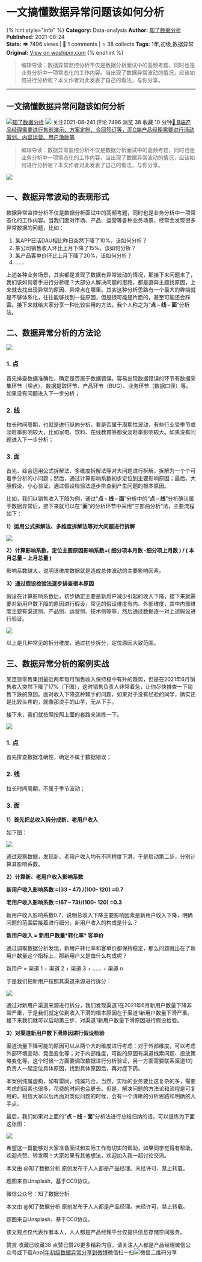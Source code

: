 # 一文搞懂数据异常问题该如何分析
{% hint style="info" %}
**Category:** Data-analysis
**Author:** [知了数据分析](https://www.woshipm.com/u/1217498)
**Published:** 2021-08-24  
**Stats:** 👁️ 7496 views | 💬 1 comments | ⭐ 38 collects
**Tags:** 1年,初级,数据异常
**Original:** [View on woshipm.com](https://www.woshipm.com/data-analysis/5099886.html)
{% endhint %}
> 编辑导读：数据异常监控分析不仅是数据分析面试中的高频考题，同时也是业务分析中一项常态化的工作内容。当出现了数据异常波动的情况，应该如何进行分析呢？本文作者对此发表了自己的看法，与你分享。

---

## 一文搞懂数据异常问题该如何分析

[![](https://image.woshipm.com/wp-files/2021/04/6eziBPkYVWerJXoMM58b.png!/both/72x72)](https://www.woshipm.com/u/1217498)[知了数据分析](https://www.woshipm.com/u/1217498) ![](https://static.woshipm.com/tag/1101_1@2x.png) 关注2021-08-241 评论 7496 浏览 38 收藏 10 分钟[🔗 B端产品经理需要进行售前演示、方案定制、合同签订等，而C端产品经理需要进行活动策划、内容运营、用户激励等](https://ke.qidianla.com/courses/bcpm)

> 编辑导读：数据异常监控分析不仅是数据分析面试中的高频考题，同时也是业务分析中一项常态化的工作内容。当出现了数据异常波动的情况，应该如何进行分析呢？本文作者对此发表了自己的看法，与你分享。

![](https://image.woshipm.com/wp-files/2021/08/etcvePI2lKrgYaw5Pp4c.jpg)

## 一、数据异常波动的表现形式

数据异常监控分析不仅是数据分析面试中的高频考题，同时也是业务分析中一项常态化的工作内容。当我们面对市场、产品、运营等各种业务场景，经常会发现很多异常数据的问题，比如：

1.  某APP日活DAU相比昨日突然下降了10%，该如何分析？
2.  某公司销售收入环比上月下降了15%，该如何分析？
3.  某产品客单价环比上月下降了20%，该如何分析？
4.  ……

上述各种业务场景，其实都是发现了数据有异常波动的情况，那接下来问题来了，我们该如何着手进行分析呢？大部分人解决问题的思路，都是直奔主题找原因，上来就去找出现异常的原因、异常点在哪里。其实这种分析思路有一个最大的弊端就是不够体系化，往往能够找到一些原因，但是很可能是片面的，甚至可能还会踩雷。接下来就给大家分享一种比较实用的方法，我个人称之为“**点 – 线 – 面**”分析法。

## 二、数据异常分析的方法论

![](https://image.woshipm.com/wp-files/2021/08/8JwIG1XXwWieDEGd38mU.png)

### 1\. 点

首先排查数据准确性，确定是否属于数据错误。容易出现数据错误的环节有数据采集环节（埋点）、数据提取环节、产品环节（BUG）、业务环节（数据口径）等。如果没有问题进入下一步分析；

### 2\. 线

拉长时间周期，也就是进行纵向分析，看是否属于周期性波动，有些行业受季节或淡旺季影响较大，比如家电、饮料、在线教育等都受淡旺季影响较大。如果没有问题进入下一步分析；

### 3\. 面

首先，综合运用公式拆解法、多维度拆解法等对大问题进行拆解，拆解为一个个可着手分析的小问题；然后，通过计算影响系数初步定位到主要影响原因；最后，大胆假设，小心验证，通过假设检验法逐步排查到产生问题的根本原因。

比如，我们以销售收入下降为例，通过“**点 – 线 – 面**”分析中的“**点 – 线**”分析确认属于数据异常后，接下来就可以在“**面**”的分析环节中采用“三部曲分析”法，主要流程如下：

**1）运用公式拆解法、多维度拆解法等对大问题进行拆解**

![](https://image.woshipm.com/wp-files/2021/08/L9aKGHY00m9QSrUCSarp.png)

**2）计算影响系数，定位主要原因影响系数=( 细分项本月数 -细分项上月数 ) / ( 本月总量 – 上月总量 )**

影响系数越大，说明该维度数据就是造成总体波动的主要影响因素。

**3）通过假设检验法逐步排查根本原因**

假设在计算影响系数后，初步确定主要是新用户减少引起的收入下降，接下来就需要对新用户数下降的原因进行假设，常见的假设维度有内、外部维度，其中内部维度主要有渠道侧、产品侧、运营侧、技术侧等等，然后通过数据逐一对上述假设进行验证。

![](https://image.woshipm.com/wp-files/2021/08/vrNhYaFZgmPe0AGYKVBL.png)

以上是几种常见的拆分维度，通过初步拆分，定位原因大致范围。

## 三、数据异常分析的案例实战

某连锁零售集团最近两年每月销售收入保持稳中有升的趋势，但是在2021年6月销售收入突然下降了17%（下图），这时销售负责人非常着急，让你尽快排查一下销售下跌的原因。面对收入下降这种棘手的问题，如果对于没有经验的同学，确实还是比较头疼的，就像那烫手的山芋，无从下手。

接下来，我们就按照按照上面的套路来演练一下。

![](https://image.woshipm.com/wp-files/2021/08/SnafPes6iGvWCr3xZZls.png)

### 1\. 点

首先排查数据准确性，确定不属于数据错误；

### 2\. 线

拉长时间周期，不属于季节波动；

### 3\. 面

**1）首先把总收入拆分成新、老用户收入**

如下图：

![](https://image.woshipm.com/wp-files/2021/08/qIAy4tLTaJdSVU7WAzLD.png)

通过观察数据，发现新、老用户收入均有不同程度下滑，于是启动第二步，分别计算其影响系数。

**2）计算新、老用户收入影响系数**

**新用户收入影响系数 =(33 – 47) /(100- 120) =0.7**

**老用户收入影响系数 =(67 – 73)/(100- 120) =0.3**

新用户收入影响系数0.7，说明总收入下降主要影响因素是新用户收入下降，明确问题的范围后接着进行细分，新用户收入的构成是什么？

**新用户收入 = 新用户数量\*转化率\* 客单价**

通过调取数据分析发现，新用户转化率和客单价都保持稳定，那么问题就出在了新用户数量这个指标上，那新用户又是由什么构成呢？

新用户 = 渠道 1 + 渠道 2 + 渠道 3 + …… + 渠道 n

于是我们把新用户按照其渠道来源进行拆分：

![](https://image.woshipm.com/wp-files/2021/08/jrSRnebtiVb40vbBziEw.png)

通过对新用户渠道来源进行拆分，我们发现渠道1在2021年6月新用户数量下降非常严重，于是我们就定位到收入下滑的根本原因在于渠道1新用户数量下滑严重。接下来我们就可以启动第三步，对渠道1新用户数量下滑原因进行假设检验。

**3）对渠道新用户数下滑原因进行假设检验**

渠道流量下降可能的原因可以从两个大的维度进行考虑：对于外部维度，可以考虑外部环境变动、竞品变化等；对于内部维度，可能的原因有渠道线索问题、投放策略变化等。这个时候一方面要调取数据进行分析验证，另一方面需要联系渠道1的负责人一起定位具体原因，找到具体原因后，再对症下药。

本案例纯属虚构，如有雷同，纯属巧合。当然，实际的业务要比这复杂的多，需要考虑的因素也很多，花费的时间也会更长。但是，解决问题的方法论和流程是可复用的。相信大家以后再面对类似问题的时候，会有一个清晰的分析思路和明确的入手点。

最后，我们如果对上面的“**点 – 线 – 面**”分析法进行总结归纳的话，可以提炼为下面这张图：

![](https://image.woshipm.com/wp-files/2021/08/Wic7PbD8DXCDlkCAhIS3.png)

希望这一篇能够对大家准备面试和实际工作有切实的帮助，如果同学觉得有帮助，欢迎点赞、转发啊！大家如果有其他想法，欢迎加入我一起讨论交流。

本文由 @知了数据分析 原创发布于人人都是产品经理。未经许可，禁止转载。

题图来自Unsplash，基于CC0协议。

微信公众号：知了数据分析

本文由 @知了数据分析 原创发布于人人都是产品经理。未经许可，禁止转载。

题图来自Unsplash，基于CC0协议。

该文观点仅代表作者本人，人人都是产品经理平台仅提供信息存储空间服务。

赞赏 收藏已收藏38 点赞已赞26更多精彩内容，请关注人人都是产品经理微信公众号或下载App[1年](https://www.woshipm.com/tag/1%e5%b9%b4)[初级](https://www.woshipm.com/tag/%e5%88%9d%e7%ba%a7)[数据异常](https://www.woshipm.com/tag/%e6%95%b0%e6%8d%ae%e5%bc%82%e5%b8%b8)[分享到微博](https://service.weibo.com/share/share.php?appkey=2775287854&title=一文搞懂数据异常问题该如何分析&url=https://www.woshipm.com/data-analysis/5099886.html&pic=https://image.woshipm.com/wp-files/2021/08/etcvePI2lKrgYaw5Pp4c.jpg)微信扫一扫![微信二维码](https://api.pwmqr.com/qrcode/create/?url=https://www.woshipm.com/data-analysis/5099886.html)分享